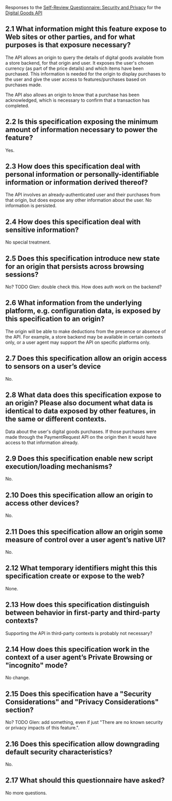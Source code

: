 

Responses to the [Self-Review Questionnaire: Security and Privacy](https://w3ctag.github.io/security-questionnaire/) for the [Digital Goods API](https://github.com/WICG/digital-goods/)


## 2.1 What information might this feature expose to Web sites or other parties, and for what purposes is that exposure necessary?

The API allows an origin to query the details of digital goods available from a store backend, for that origin and user.
It exposes the user's chosen currency (as part of the price details) and which items have been purchased.
This information is needed for the origin to display purchases to the user and give the user access to features/purchases based on purchases made.

The API also allows an origin to know that a purchase has been acknowledged, which is necessary to confirm that a transaction has completed.

## 2.2 Is this specification exposing the minimum amount of information necessary to power the feature?

Yes.

## 2.3 How does this specification deal with personal information or personally-identifiable information or information derived thereof?

The API involves an already-authenticated user and their purchases from that origin, but does expose any other information about the user. No information is persisted.

## 2.4 How does this specification deal with sensitive information?

No special treatment.

## 2.5 Does this specification introduce new state for an origin that persists across browsing sessions?

No? TODO Glen: double check this. How does auth work on the backend?

## 2.6 What information from the underlying platform, e.g. configuration data, is exposed by this specification to an origin?

The origin will be able to make deductions from the presence or absence of the API.
For example, a store backend may be available in certain contexts only, or a user agent may support the API on specific platforms only.

## 2.7 Does this specification allow an origin access to sensors on a user’s device

No.

## 2.8 What data does this specification expose to an origin? Please also document what data is identical to data exposed by other features, in the same or different contexts.

Data about the user's digital goods purchases. If those purchases were made through the PaymentRequest API on the origin then it would have access to that information already.

## 2.9 Does this specification enable new script execution/loading mechanisms?

No.

## 2.10 Does this specification allow an origin to access other devices?

No.

## 2.11 Does this specification allow an origin some measure of control over a user agent’s native UI?

No.

## 2.12 What temporary identifiers might this this specification create or expose to the web?

None.

## 2.13 How does this specification distinguish between behavior in first-party and third-party contexts?

Supporting the API in third-party contexts is probably not necessary?

## 2.14 How does this specification work in the context of a user agent’s Private Browsing or "incognito" mode?

No change.

## 2.15 Does this specification have a "Security Considerations" and "Privacy Considerations" section?

No? TODO Glen: add something, even if just "There are no known security or privacy impacts of this feature.".

## 2.16 Does this specification allow downgrading default security characteristics?

No.

## 2.17 What should this questionnaire have asked?

No more questions.
